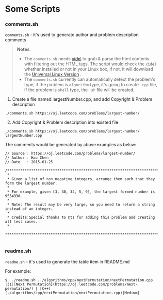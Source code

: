 Some Scripts
============

### comments.sh

`comments.sh` - it's used to generate author and problem description comments 

> **Notes**: 
> - The  `comments.sh`  needs [xidel](http://videlibri.sourceforge.net/xidel.html) to grab & parse the html  contents with filtering out the HTML tags. The script  would check the `xidel`  whether installed or not in your Linux box, if not, it will download the [Universal Linux Version](http://videlibri.sourceforge.net/xidel.html#downloads) . 
> - The `comments.sh` currently can automatically detect the problem's type, if the problem is `algorithm` type, it's going to create `.cpp` file, if the problem is `shell` type, the `.sh` file will be created.

1) Create a file named largestNumber.cpp, and add Copyright & Problem description
```
./comments.sh https://oj.leetcode.com/problems/largest-number/
```

2) Add Copyright & Problem description into existed file
```
./comments.sh https://oj.leetcode.com/problems/largest-number/ largestNumber.cpp
```

The comments would be generated by above examples as below:

```
// Source : https://oj.leetcode.com/problems/largest-number/
// Author : Hao Chen
// Date   : 2015-01-25

/**********************************************************************************
 *
 * Given a list of non negative integers, arrange them such that they form the largest number.
 *
 * For example, given [3, 30, 34, 5, 9], the largest formed number is 9534330.
 *
 * Note: The result may be very large, so you need to return a string instead of an integer.
 *
 * Credits:Special thanks to @ts for adding this problem and creating all test cases.
 *
 **********************************************************************************/


```

### readme.sh

`readme.sh` - it's used to generate the table item in README.md

For example:

```
$  ./readme.sh ../algorithms/cpp/nextPermutation/nextPermutation.cpp 
|31|[Next Permutation](https://oj.leetcode.com/problems/next-permutation/) | [C++](./algorithms/cpp/nextPermutation/nextPermutation.cpp)|Medium|
```


